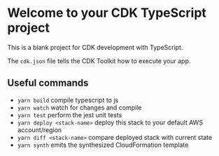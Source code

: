 # Welcome to your CDK TypeScript project

This is a blank project for CDK development with TypeScript.

The `cdk.json` file tells the CDK Toolkit how to execute your app.

## Useful commands

* `yarn build`   compile typescript to js
* `yarn watch`   watch for changes and compile
* `yarn test`    perform the jest unit tests
* `yarn deploy <stack-name>`  deploy this stack to your default AWS account/region
* `yarn diff <stack-name>`    compare deployed stack with current state
* `yarn synth`   emits the synthesized CloudFormation template
